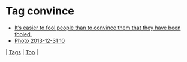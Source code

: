 <!--
title: Tag convince
date: 2020-06-28T15:26:59.051Z
tags:
-->
# Tag convince

 * [It’s easier to fool people than to convince them that they have been fooled.](66686756307.md)
 * [Photo 2013-12-31 10](71738121700.md)

| [Tags](tags.md) | [Top](index.md) |
